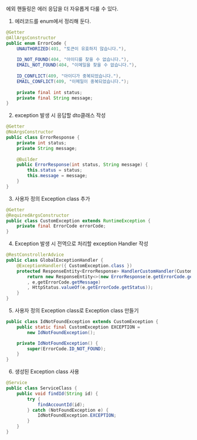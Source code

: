 에외 핸들링은 에러 응답을 더 자유롭게 다룰 수 있다.

1. 에러코드를 enum에서 정리해 둔다.
```java
@Getter  
@AllArgsConstructor  
public enum ErrorCode {  
	UNAUTHORIZED(401, "토큰이 유효하지 않습니다."), 
	 
    ID_NOT_FOUND(404, "아이디를 찾을 수 없습니다."),  
    EMAIL_NOT_FOUND(404, "이메일을 찾을 수 없습니다."),
    
    ID_CONFLICT(409, "아이디가 중복되었습니다."),  
    EMAIL_CONFLICT(409, "이메일이 중복되었습니다.");  
  
    private final int status;  
    private final String message;  
}
```

2. exception 발생 시 응답할 dto클래스 작성
```java
@Getter  
@NoArgsConstructor  
public class ErrorResponse {  
    private int status;  
    private String message;  
  
    @Builder  
    public ErrorResponse(int status, String message) {  
        this.status = status;  
        this.message = message;  
    }  
}
```

3. 사용자 정의 Exception class 추가
```java
@Getter
@RequiredArgsConstructor
public class CustomException extends RuntimeException {
	private final ErrorCode errorCode;
}
```

4.  Exception 발생 시 전역으로 처리할 exception Handler 작성
```java
@RestConstrollerAdvice
public class GlobalExceptionHandler {
	@ExceptionHandler({ CustomException.class })
	protected ResponseEntity<ErrorResponse> HandlerCustomHandler(CustomException e) {
		return new ResponseEntity<>(new ErrorResponse(e.getErrorCode.getStatus
		, e,getErrorCode.getMessage)
		, HttpStatus.valueOf(e.getErrorCode.getStatus));
	}
}
```

5. 사용자 정의 Exception class로 Exception class 만들기
```java
public class IdNotFoundException extends CustomException {
	public static final CustomException EXCEPTION =
		new IdNotFoundException();

	private IdNotFoundException() {
		super(ErrorCode.ID_NOT_FOUND);
	}
}
```

6. 생성된 Exception class 사용
```java
@Service
public class ServiceClass {
	public void findId(String id) {
		try {
			findAccountId(id);
		} catch (NotFoundException e) {
			IdNotFoundException.EXCEPTION;
		}
	}
}
```